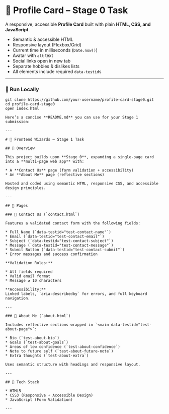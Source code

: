 # 🌟 Profile Card – Stage 0 Task

A responsive, accessible **Profile Card** built with plain **HTML, CSS, and JavaScript**.


- Semantic & accessible HTML  
- Responsive layout (Flexbox/Grid)  
- Current time in milliseconds (`Date.now()`)  
- Avatar with `alt` text  
- Social links open in new tab  
- Separate hobbies & dislikes lists  
- All elements include required `data-testid`s

---

### 🚀 Run Locally
```command prompt 
git clone https://github.com/your-username/profile-card-stage0.git
cd profile-card-stage0
open index.html

Here’s a concise **README.md** you can use for your Stage 1 submission:

---

# 🌟 Frontend Wizards — Stage 1 Task

## 🚀 Overview

This project builds upon **Stage 0**, expanding a single-page card into a **multi-page web app** with:

* A **Contact Us** page (form validation + accessibility)
* An **About Me** page (reflective sections)

Hosted and coded using semantic HTML, responsive CSS, and accessible design principles.

---

## 📄 Pages

### 📨 Contact Us (`contact.html`)

Features a validated contact form with the following fields:

* Full Name (`data-testid="test-contact-name"`)
* Email (`data-testid="test-contact-email"`)
* Subject (`data-testid="test-contact-subject"`)
* Message (`data-testid="test-contact-message"`)
* Submit Button (`data-testid="test-contact-submit"`)
* Error messages and success confirmation

**Validation Rules:**

* All fields required
* Valid email format
* Message ≥ 10 characters

**Accessibility:**
Linked labels, `aria-describedby` for errors, and full keyboard navigation.

---

### 👤 About Me (`about.html`)

Includes reflective sections wrapped in `<main data-testid="test-about-page">`:

* Bio (`test-about-bio`)
* Goals (`test-about-goals`)
* Areas of low confidence (`test-about-confidence`)
* Note to future self (`test-about-future-note`)
* Extra thoughts (`test-about-extra`)

Uses semantic structure with headings and responsive layout.

---

## 🧩 Tech Stack

* HTML5
* CSS3 (Responsive + Accessible Design)
* JavaScript (Form Validation)

---
